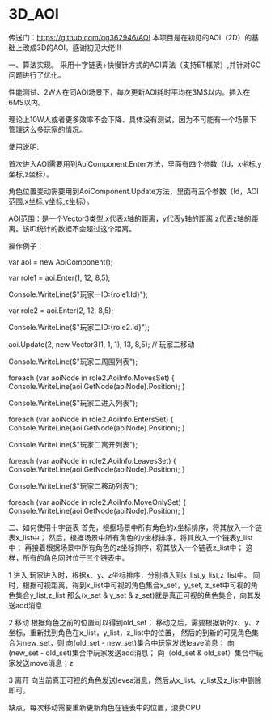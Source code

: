 # 3D_AOI
传送门：https://github.com/qq362946/AOI
本项目是在初见的AOI（2D）的基础上改成3D的AOI。感谢初见大佬!!!

一、算法实现。
采用十字链表+快慢针方式的AOI算法（支持ET框架）,并针对GC问题进行了优化。

性能测试、2W人在同AOI场景下，每次更新AOI耗时平均在3MS以内。插入在6MS以内。

理论上10W人或者更多效率不会下降、具体没有测试，因为不可能有一个场景下管理这么多玩家的情况。

使用说明:

首次进入AOI需要用到AoiComponent.Enter方法，里面有四个参数（Id，x坐标,y坐标,z坐标）。

角色位置变动需要用到AoiComponent.Update方法，里面有五个参数（Id，AOI范围,x坐标,y坐标,z坐标）。

AOI范围：是一个Vector3类型,x代表x轴的距离，y代表y轴的距离,z代表z轴的距离。该ID统计的数据不会超过这个距离。

操作例子：

var aoi = new AoiComponent();

var role1 = aoi.Enter(1, 12, 8,5);

Console.WriteLine($"玩家一ID:{role1.Id}");

var role2 = aoi.Enter(2, 12, 8,5);

Console.WriteLine($"玩家二ID:{role2.Id}");

aoi.Update(2, new Vector3(1, 1, 1), 13, 8,5); // 玩家二移动

Console.WriteLine($"玩家二周围列表");

foreach (var aoiNode in role2.AoiInfo.MovesSet) { Console.WriteLine(aoi.GetNode(aoiNode).Position); }

Console.WriteLine($"玩家二进入列表");

foreach (var aoiNode in role2.AoiInfo.EntersSet) { Console.WriteLine(aoi.GetNode(aoiNode).Position); }

Console.WriteLine($"玩家二离开列表");

foreach (var aoiNode in role2.AoiInfo.LeavesSet) { Console.WriteLine(aoi.GetNode(aoiNode).Position); }

Console.WriteLine($"玩家二移动列表");

foreach (var aoiNode in role2.AoiInfo.MoveOnlySet) { Console.WriteLine(aoi.GetNode(aoiNode).Position); }

二、如何使用十字链表
首先，根据场景中所有角色的x坐标排序，将其放入一个链表x_list中；
然后，根据场景中所有角色的y坐标排序，将其放入一个链表y_list中；
再接着根据场景中所有角色的z坐标排序，将其放入一个链表z_list中；
这样，所有的角色同时位于三个链表中。

1 进入
玩家进入时，根据x、y、z坐标排序，分别插入到x_list,y_list,z_list中。
同时，根据可视距离，得到x_list中可视的角色集合x_set，y_set, z_set中可视的角色集合y_list,z_list
那么(x_set & y_set & z_set)就是真正可视的角色集合，向其发送add消息

2 移动
根据角色之前的位置可以得到old_set；
移动之后，需要根据新的x、y、z坐标，重新找到角色在x_list，y_list，z_list中的位置，
然后的到新的可见角色集合为new_set，则
向(old_set - new_set)集合中玩家发送leave消息；
向(new_set - old_set)集合中玩家发送add消息；
向（old_set & old_set）集合中玩家发送move消息；z

3 离开
向当前真正可视的角色发送levea消息，然后从x_list、y_list及z_list中删除即可。

缺点，每次移动需要重新更新角色在链表中的位置，浪费CPU





